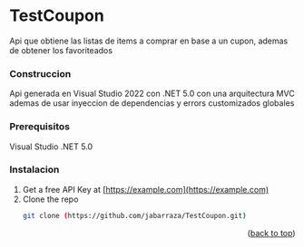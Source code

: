 # TestCoupon
Api que obtiene las listas de items a comprar en base a un cupon, ademas de obtener los favoriteados

### Construccion

Api generada en Visual Studio 2022 con .NET 5.0 con una arquitectura MVC ademas de usar inyeccion de dependencias y errors customizados globales

### Prerequisitos

Visual Studio
.NET 5.0

### Instalacion



1. Get a free API Key at [https://example.com](https://example.com)
2. Clone the repo
   ```sh
   git clone (https://github.com/jabarraza/TestCoupon.git)
   ```

<p align="right">(<a href="#top">back to top</a>)</p>
